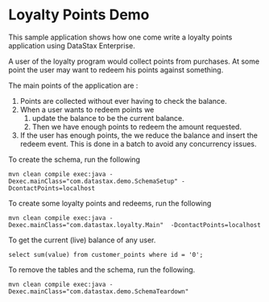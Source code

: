 Loyalty Points Demo
========================

This sample application shows how one come write a loyalty points application using DataStax Enterprise.

A user of the loyalty program would collect points from purchases. At some point the user may want to redeem his points against something.

The main points of the application are :

1. Points are collected without ever having to check the balance.
2. When a user wants to redeem points we 
	1. update the balance to be the current balance. 
	2. Then we have enough points to redeem the amount requested.
3. If the user has enough points, the we reduce the balance and insert the redeem event. This is done in a batch to avoid any concurrency issues.

To create the schema, run the following

	mvn clean compile exec:java -Dexec.mainClass="com.datastax.demo.SchemaSetup" -DcontactPoints=localhost
	
To create some loyalty points and redeems, run the following 
	
	mvn clean compile exec:java -Dexec.mainClass="com.datastax.loyalty.Main"  -DcontactPoints=localhost

To get the current (live) balance of any user.  
```
select sum(value) from customer_points where id = '0';
```


To remove the tables and the schema, run the following.

    mvn clean compile exec:java -Dexec.mainClass="com.datastax.demo.SchemaTeardown"
    
    

